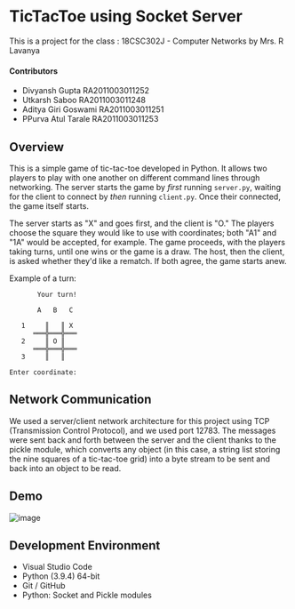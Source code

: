 # TicTacToe using Socket Server
This is a project for the class : 18CSC302J - Computer Networks by Mrs. R Lavanya

#### Contributors
* Divyansh Gupta RA2011003011252
* Utkarsh Saboo RA2011003011248
* Aditya Giri Goswami RA2011003011251
* PPurva Atul Tarale RA2011003011253


## Overview

This is a simple game of tic-tac-toe developed in Python. It allows two players to play with one another on different command lines through networking. The server starts the game by *first* running `server.py`, waiting for the client to connect by *then* running `client.py`. Once their connected, the game itself starts.

The server starts as "X" and goes first, and the client is "O." The players choose the square they would like to use with coordinates; both "A1" and "1A" would be accepted, for example. The game proceeds, with the players taking turns, until one wins or the game is a draw. The host, then the client, is asked whether they'd like a rematch. If both agree, the game starts anew. 

Example of a turn:

```
       Your turn!

       A   B   C

   1     ║   ║ X
      ═══╬═══╬═══
   2     ║ O ║
      ═══╬═══╬═══
   3     ║   ║

Enter coordinate: 
```
## Network Communication

We used a server/client network architecture for this project using TCP (Transmission Control Protocol), and we used port 12783. The messages were sent back and forth between the server and the client thanks to the pickle module, which converts any object (in this case, a string list storing the nine squares of a tic-tac-toe grid) into a byte stream to be sent and back into an object to be read. 
## Demo
![image](https://user-images.githubusercontent.com/74291505/204127050-1a1a55f1-ee5c-42f7-b102-6136e98f6192.png)

## Development Environment

* Visual Studio Code
* Python (3.9.4) 64-bit
* Git / GitHub
* Python: Socket and Pickle modules

